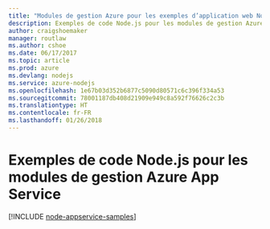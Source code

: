 ```yaml
---
title: "Modules de gestion Azure pour les exemples d’application web Node.js"
description: Exemples de code Node.js pour les modules de gestion Azure App Service
author: craigshoemaker
manager: routlaw
ms.author: cshoe
ms.date: 06/17/2017
ms.topic: article
ms.prod: azure
ms.devlang: nodejs
ms.service: azure-nodejs
ms.openlocfilehash: 1e67b03d352b6877c5090d80571c6c396f334a53
ms.sourcegitcommit: 78001187db408d21909e949c8a592f76626c2c3b
ms.translationtype: HT
ms.contentlocale: fr-FR
ms.lasthandoff: 01/26/2018
---
```

# <a name="nodejs-code-samples-for-azure-app-service-management-modules"></a>Exemples de code Node.js pour les modules de gestion Azure App Service

[!INCLUDE [node-appservice-samples](../docs-ref-conceptual/includes/appservice-samples.md)]